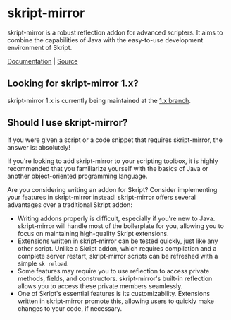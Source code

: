 # skript-mirror

skript-mirror is a robust reflection addon for advanced scripters. It aims to combine the capabilities of Java with the easy-to-use development environment of Skript.

[Documentation](https://skript-mirror.gitbook.io/docs/) \| [Source](https://github.com/btk5h/skript-mirror)

## Looking for skript-mirror 1.x?

skript-mirror 1.x is currently being maintained at the [1.x branch](https://github.com/btk5h/skript-mirror/tree/1.x).

## Should I use skript-mirror?

If you were given a script or a code snippet that requires skript-mirror, the answer is: absolutely!

If you're looking to add skript-mirror to your scripting toolbox, it is highly recommended that you familiarize yourself with the basics of Java or another object-oriented programming language.

Are you considering writing an addon for Skript? Consider implementing your features in skript-mirror instead! skript-mirror offers several advantages over a traditional Skript addon:

* Writing addons properly is difficult, especially if you're new to Java. skript-mirror will handle most of the boilerplate for you, allowing you to focus on maintaining high-quality Skript extensions.
* Extensions written in skript-mirror can be tested quickly, just like any other script. Unlike a Skript addon, which requires compilation and a complete server restart, skript-mirror scripts can be refreshed with a simple `sk reload`.
* Some features may require you to use reflection to access private methods, fields, and constructors. skript-mirror's built-in reflection allows you to access these private members seamlessly.
* One of Skript's essential features is its customizability. Extensions written in skript-mirror promote this, allowing users to quickly make changes to your code, if necessary.



